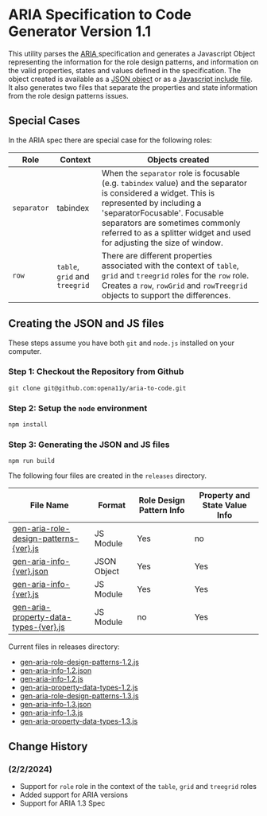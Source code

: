 # ARIA Specification to Code Generator Version 1.1

This utility parses the [ARIA ](https://www.w3.org/TR/wai-aria/) specification and generates a Javascript Object representing the information for the role design patterns, and information on the valid properties, states and values defined in the specification.  The object created is available as a [JSON object](releases/ariaInHtmlInfo.json) or as a [Javascript include file](releases/ariaInHtmlInfo.js).  It also generates two files that separate the properties and state information from the role design patterns issues.

## Special Cases

In the ARIA spec there are special case for the following roles:

| Role | Context | Objects created |
| --------- | ------------------------ | ----------------------------- |
| `separator` | tabindex |  When the `separator` role is focusable (e.g. `tabindex` value) and the separator is considered a widget.  This is represented by including a 'separatorFocusable'.  Focusable separators are sometimes commonly referred to as a splitter widget and used for adjusting the size of window. |
| `row` | `table`, `grid` and `treegrid` | There are different properties associated with the context of `table`, `grid` and `treegrid` roles for the `row` role.  Creates a `row`, `rowGrid` and `rowTreegrid` objects to support the differences. |


## Creating the JSON and JS files

These steps assume you have both `git` and `node.js` installed on your computer.

### Step 1: Checkout the Repository from Github

```git clone git@github.com:opena11y/aria-to-code.git```

### Step 2: Setup the `node` environment

```npm install```

### Step 3: Generating the JSON and JS files

```npm run build```

The following four files are created in the `releases` directory.

| File Name | Format | Role Design Pattern Info | Property and State Value Info |
| --------- | ------ | ------------------------ | ----------------------------- |
| [gen-aria-role-design-patterns-{ver}.js](releases/gen-aria-role-design-patterns-1.2.js) | JS Module   | Yes | no  |
| [gen-aria-info-{ver}.json](releases/gen-aria-info-1.2.json)                             | JSON Object | Yes | Yes |
| [gen-aria-info-{ver}.js](releases/gen-aria-info-1.2.js)                                 | JS Module   | Yes | Yes |
| [gen-aria-property-data-types-{ver}.js](releases/gen-aria-property-data-types-1.2.js)   | JS Module   | no  | Yes |

Current files in releases directory:

* [gen-aria-role-design-patterns-1.2.js](releases/gen-aria-role-design-patterns-1.2.js)
* [gen-aria-info-1.2.json](releases/gen-aria-info-1.2.json)
* [gen-aria-info-1.2.js](releases/gen-aria-info-1.2.js)
* [gen-aria-property-data-types-1.2.js](releases/gen-aria-property-data-types-1.2.js)
* [gen-aria-role-design-patterns-1.3.js](releases/gen-aria-role-design-patterns-1.3.js)
* [gen-aria-info-1.3.json](releases/gen-aria-info-1.3.json)
* [gen-aria-info-1.3.js](releases/gen-aria-info-1.3.js)
* [gen-aria-property-data-types-1.3.js](releases/gen-aria-property-data-types-1.3.js)


## Change History

### (2/2/2024)
* Support for `role` role in the context of the `table`, `grid` and `treegrid` roles
* Added support for ARIA versions
* Support for ARIA 1.3 Spec




